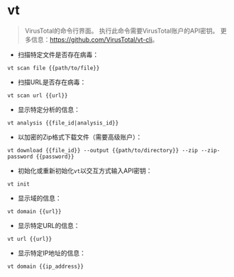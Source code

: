 # vt

> VirusTotal的命令行界面。
> 执行此命令需要VirusTotal账户的API密钥。
> 更多信息：<https://github.com/VirusTotal/vt-cli>。

- 扫描特定文件是否存在病毒：

`vt scan file {{path/to/file}}`

- 扫描URL是否存在病毒：

`vt scan url {{url}}`

- 显示特定分析的信息：

`vt analysis {{file_id|analysis_id}}`

- 以加密的Zip格式下载文件（需要高级账户）：

`vt download {{file_id}} --output {{path/to/directory}} --zip --zip-password {{password}}`

- 初始化或重新初始化`vt`以交互方式输入API密钥：

`vt init`

- 显示域的信息：

`vt domain {{url}}`

- 显示特定URL的信息：

`vt url {{url}}`

- 显示特定IP地址的信息：

`vt domain {{ip_address}}`